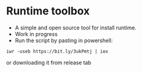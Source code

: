 # Runtime toolbox
- A simple and open source tool for install runtime.
- Work in progress 
- Run the script by pasting in powershell: 
 ```
 iwr -useb https://bit.ly/3ukPmtj | iex
 ```
   or downloading it from release tab
